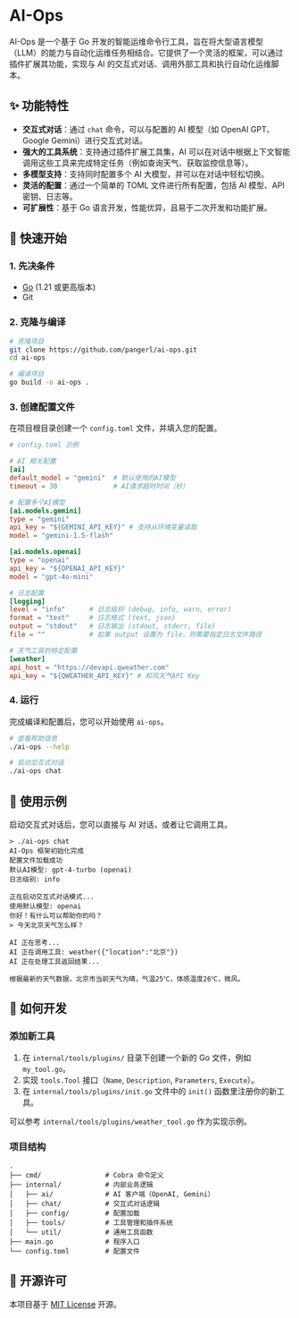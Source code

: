 # AI-Ops

AI-Ops 是一个基于 Go 开发的智能运维命令行工具，旨在将大型语言模型（LLM）的能力与自动化运维任务相结合。它提供了一个灵活的框架，可以通过插件扩展其功能，实现与 AI 的交互式对话、调用外部工具和执行自动化运维脚本。

## ✨ 功能特性

- **交互式对话**：通过 `chat` 命令，可以与配置的 AI 模型（如 OpenAI GPT、Google Gemini）进行交互式对话。
- **强大的工具系统**：支持通过插件扩展工具集，AI 可以在对话中根据上下文智能调用这些工具来完成特定任务（例如查询天气、获取监控信息等）。
- **多模型支持**：支持同时配置多个 AI 大模型，并可以在对话中轻松切换。
- **灵活的配置**：通过一个简单的 TOML 文件进行所有配置，包括 AI 模型、API 密钥、日志等。
- **可扩展性**：基于 Go 语言开发，性能优异，且易于二次开发和功能扩展。

## 🚀 快速开始

### 1. 先决条件

- [Go](https://golang.org/dl/) (1.21 或更高版本)
- Git

### 2. 克隆与编译

```bash
# 克隆项目
git clone https://github.com/pangerl/ai-ops.git
cd ai-ops

# 编译项目
go build -o ai-ops .
```

### 3. 创建配置文件

在项目根目录创建一个 `config.toml` 文件，并填入您的配置。

```toml
# config.toml 示例

# AI 相关配置
[ai]
default_model = "gemini"  # 默认使用的AI模型
timeout = 30              # AI请求超时时间（秒）

# 配置多个AI模型
[ai.models.gemini]
type = "gemini"
api_key = "${GEMINI_API_KEY}" # 支持从环境变量读取
model = "gemini-1.5-flash"

[ai.models.openai]
type = "openai"
api_key = "${OPENAI_API_KEY}"
model = "gpt-4o-mini"

# 日志配置
[logging]
level = "info"      # 日志级别 (debug, info, warn, error)
format = "text"     # 日志格式 (text, json)
output = "stdout"   # 日志输出 (stdout, stderr, file)
file = ""           # 如果 output 设置为 file，则需要指定日志文件路径

# 天气工具的特定配置
[weather]
api_host = "https://devapi.qweather.com"
api_key = "${QWEATHER_API_KEY}" # 和风天气API Key
```

### 4. 运行

完成编译和配置后，您可以开始使用 `ai-ops`。

```bash
# 查看帮助信息
./ai-ops --help

# 启动交互式对话
./ai-ops chat
```

## 📖 使用示例

启动交互式对话后，您可以直接与 AI 对话，或者让它调用工具。

```
> ./ai-ops chat
AI-Ops 框架初始化完成
配置文件加载成功
默认AI模型: gpt-4-turbo (openai)
日志级别: info

正在启动交互式对话模式...
使用默认模型: openai
你好！有什么可以帮助你的吗？
> 今天北京天气怎么样？

AI 正在思考...
AI 正在调用工具: weather({"location":"北京"})
AI 正在处理工具返回结果...

根据最新的天气数据，北京市当前天气为晴，气温25℃，体感温度26℃，微风。
```

## 🔧 如何开发

### 添加新工具

1.  在 `internal/tools/plugins/` 目录下创建一个新的 Go 文件，例如 `my_tool.go`。
2.  实现 `tools.Tool` 接口（`Name`, `Description`, `Parameters`, `Execute`）。
3.  在 `internal/tools/plugins/init.go` 文件中的 `init()` 函数里注册你的新工具。

可以参考 `internal/tools/plugins/weather_tool.go` 作为实现示例。

### 项目结构

```
.
├── cmd/                # Cobra 命令定义
├── internal/           # 内部业务逻辑
│   ├── ai/             # AI 客户端（OpenAI, Gemini）
│   ├── chat/           # 交互式对话逻辑
│   ├── config/         # 配置加载
│   ├── tools/          # 工具管理和插件系统
│   └── util/           # 通用工具函数
├── main.go             # 程序入口
└── config.toml         # 配置文件
```

## 📄 开源许可

本项目基于 [MIT License](LICENSE) 开源。

